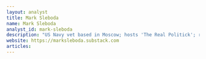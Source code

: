 ```yaml
---
layout: analyst
title: Mark Sleboda
name: Mark Sleboda
analyst_id: mark-sleboda
description: "US Navy vet based in Moscow; hosts 'The Real Politick'; realist analysis of Russia–US tensions, often dismantling Western narratives."
website: https://marksleboda.substack.com
articles:
---
```



